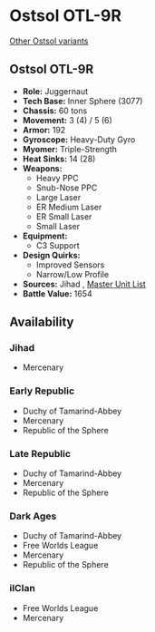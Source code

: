 # Ostsol OTL-9R 

[Other Ostsol variants](../ostsol.md) 

## Ostsol OTL-9R 

- **Role:** Juggernaut 
- **Tech Base:** Inner Sphere (3077) 
- **Chassis:** 60 tons 
- **Movement:** 3 (4) / 5 (6) 
- **Armor:** 192 
- **Gyroscope:** Heavy-Duty Gyro 
- **Myomer:** Triple-Strength 
- **Heat Sinks:** 14 (28) 
- **Weapons:** 
  - Heavy PPC 
  - Snub-Nose PPC 
  - Large Laser 
  - ER Medium Laser 
  - ER Small Laser 
  - Small Laser 
- **Equipment:** 
  - C3 Support 
- **Design Quirks:** 
  - Improved Sensors 
  - Narrow/Low Profile 
- **Sources:** Jihad , [Master Unit List](http://masterunitlist.info/Unit/Details/2380) 
- **Battle Value:** 1654 

## Availability 

### Jihad 

- Mercenary 

### Early Republic 

- Duchy of Tamarind-Abbey 
- Mercenary 
- Republic of the Sphere 

### Late Republic 

- Duchy of Tamarind-Abbey 
- Mercenary 
- Republic of the Sphere 

### Dark Ages 

- Duchy of Tamarind-Abbey 
- Free Worlds League 
- Mercenary 
- Republic of the Sphere 

### ilClan 

- Free Worlds League 
- Mercenary 

